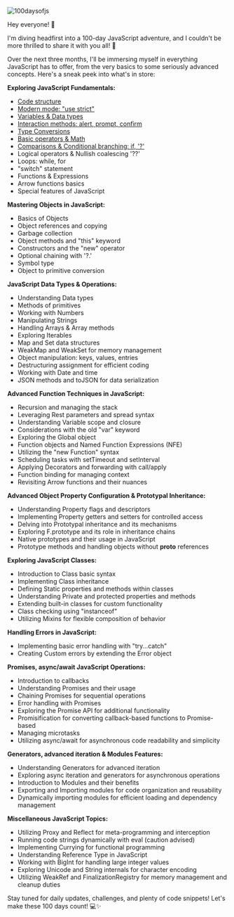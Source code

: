 ![100daysofjs](https://github.com/lassiecoder/100daysofjs/assets/17312616/05e9143b-cde4-4c29-9a25-2870dfb75db0)


Hey everyone! 👋

I'm diving headfirst into a 100-day JavaScript adventure, and I couldn't be more thrilled to share it with you all! 🎉

Over the next three months, I'll be immersing myself in everything JavaScript has to offer, from the very basics to some seriously advanced concepts. Here's a sneak peek into what's in store:

**Exploring JavaScript Fundamentals:**
- [Code structure](https://github.com/lassiecoder/100daysofjs/tree/code-structure-and-modern-mode)
- [Modern mode: "use strict"](https://github.com/lassiecoder/100daysofjs/tree/code-structure-and-modern-mode)
- [Variables & Data types](https://github.com/lassiecoder/100daysofjs/tree/variables-and-data-types)
- [Interaction methods: alert, prompt, confirm](https://github.com/lassiecoder/100daysofjs/tree/interaction-and-type-conversions)
- [Type Conversions](https://github.com/lassiecoder/100daysofjs/tree/interaction-and-type-conversions)
- [Basic operators & Math](https://github.com/lassiecoder/100daysofjs/tree/basic-operators-and-math) 
- [Comparisons & Conditional branching: if, '?'](https://github.com/lassiecoder/100daysofjs/tree/comparisons-and-conditional-branching)
- Logical operators & Nullish coalescing '??'
- Loops: while, for
- "switch" statement
- Functions & Expressions
- Arrow functions basics
- Special features of JavaScript

**Mastering Objects in JavaScript:**
- Basics of Objects
- Object references and copying
- Garbage collection
- Object methods and "this" keyword
- Constructors and the "new" operator
- Optional chaining with '?.'
- Symbol type
- Object to primitive conversion

**JavaScript Data Types & Operations:**
- Understanding Data types
- Methods of primitives
- Working with Numbers
- Manipulating Strings
- Handling Arrays & Array methods
- Exploring Iterables
- Map and Set data structures
- WeakMap and WeakSet for memory management
- Object manipulation: keys, values, entries
- Destructuring assignment for efficient coding
- Working with Date and time
- JSON methods and toJSON for data serialization

**Advanced Function Techniques in JavaScript:**
- Recursion and managing the stack
- Leveraging Rest parameters and spread syntax
- Understanding Variable scope and closure
- Considerations with the old "var" keyword
- Exploring the Global object
- Function objects and Named Function Expressions (NFE)
- Utilizing the "new Function" syntax
- Scheduling tasks with setTimeout and setInterval
- Applying Decorators and forwarding with call/apply
- Function binding for managing context
- Revisiting Arrow functions and their nuances

**Advanced Object Property Configuration & Prototypal Inheritance:**
- Understanding Property flags and descriptors
- Implementing Property getters and setters for controlled access
- Delving into Prototypal inheritance and its mechanisms
- Exploring F.prototype and its role in inheritance chains
- Native prototypes and their usage in JavaScript
- Prototype methods and handling objects without __proto__ references

**Exploring JavaScript Classes:**
- Introduction to Class basic syntax
- Implementing Class inheritance
- Defining Static properties and methods within classes
- Understanding Private and protected properties and methods
- Extending built-in classes for custom functionality
- Class checking using "instanceof"
- Utilizing Mixins for flexible composition of behavior

**Handling Errors in JavaScript:**
- Implementing basic error handling with "try...catch"
- Creating Custom errors by extending the Error object

**Promises, async/await JavaScript Operations:**
- Introduction to callbacks
- Understanding Promises and their usage
- Chaining Promises for sequential operations
- Error handling with Promises
- Exploring the Promise API for additional functionality
- Promisification for converting callback-based functions to Promise-based
- Managing microtasks
- Utilizing async/await for asynchronous code readability and simplicity

**Generators, advanced iteration & Modules Features:**
- Understanding Generators for advanced iteration
- Exploring async iteration and generators for asynchronous operations
- Introduction to Modules and their benefits
- Exporting and Importing modules for code organization and reusability
- Dynamically importing modules for efficient loading and dependency management

**Miscellaneous JavaScript Topics:**
- Utilizing Proxy and Reflect for meta-programming and interception
- Running code strings dynamically with eval (caution advised)
- Implementing Currying for functional programming
- Understanding Reference Type in JavaScript
- Working with BigInt for handling large integer values
- Exploring Unicode and String internals for character encoding
- Utilizing WeakRef and FinalizationRegistry for memory management and cleanup duties

Stay tuned for daily updates, challenges, and plenty of code snippets! Let's make these 100 days count! 💻✨

